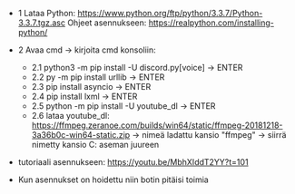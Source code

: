 - 1 Lataa Python: https://www.python.org/ftp/python/3.3.7/Python-3.3.7.tgz.asc Ohjeet asennukseen: https://realpython.com/installing-python/
- 2 Avaa cmd -> kirjoita cmd konsoliin:
  -   2.1 python3 -m pip install -U discord.py[voice] -> ENTER
  -   2.2 py -m pip install urllib -> ENTER
  -   2.3 pip install asyncio -> ENTER
  -   2.4 pip install lxml -> ENTER
  -   2.5 python -m pip install -U youtube_dl -> ENTER
  -   2.6 lataa youtube_dl: https://ffmpeg.zeranoe.com/builds/win64/static/ffmpeg-20181218-3a36b0c-win64-static.zip -> nimeä ladattu kansio "ffmpeg" -> siirrä nimetty kansio C: aseman juureen

- tutoriaali asennukseen: https://youtu.be/MbhXIddT2YY?t=101 

- Kun asennukset on hoidettu niin botin pitäisi toimia
